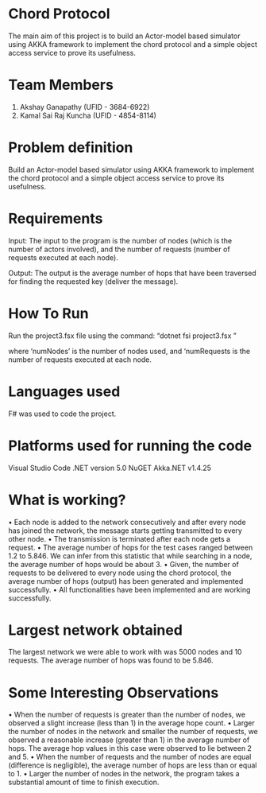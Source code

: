 # Chord Protocol
The main aim of this project is to build an Actor-model based simulator using AKKA framework to implement the chord protocol and a simple object access service to prove its usefulness. 

# Team Members
1. Akshay Ganapathy (UFID - 3684-6922)
2. Kamal Sai Raj Kuncha (UFID - 4854-8114)

# Problem definition
Build an Actor-model based simulator using AKKA framework to implement the chord protocol and a simple object access service to prove its usefulness.

# Requirements
Input: The input to the program is the number of nodes (which is the number of actors involved), and the number of requests (number of requests executed at each node).

Output: The output is the average number of hops that have been traversed for finding the requested key (deliver the message).

# How To Run
Run the project3.fsx file using the command: 
“dotnet fsi project3.fsx <numNodes> <numRequests>”

where 	‘numNodes’ is the number of nodes used, and
‘numRequests is the number of requests executed at each node.

# Languages used

F# was used to code the project.

# Platforms used for running the code
Visual Studio Code
.NET version 5.0
NuGET Akka.NET v1.4.25

# What is working?

• Each  node  is  added  to  the  network  consecutively  and  after  every  node  has  joined  the  network,  the  message  starts  getting transmitted  to  every other node. 
• The transmission is terminated after each node gets a request. 
• The average number of hops for the test cases ranged between 1.2 to 5.846. We can infer from this statistic that while searching in a node, the average number of hops would be about 3. 
• Given, the number of requests to be delivered to every node using the chord protocol, the average number of hops (output) has been generated and implemented successfully.
• All functionalities have been implemented and are working successfully.

# Largest network obtained

The largest network we were able to work with was 5000 nodes and 10 requests. The average number of hops was found to be 5.846. 

# Some Interesting Observations 
• When the number of requests is greater than the number of nodes, we observed a slight increase (less than 1) in the average hope count.
• Larger the number of nodes in the network and smaller the number of requests, we observed a reasonable increase (greater than 1) in the average number of hops. The average hop values in this case were observed to lie between 2 and 5. 
• When the number of requests and the number of nodes are equal (difference is negligible), the average number of hops are less than or equal to 1. 
• Larger the number of nodes in the network, the program takes a substantial amount of time to finish execution.

